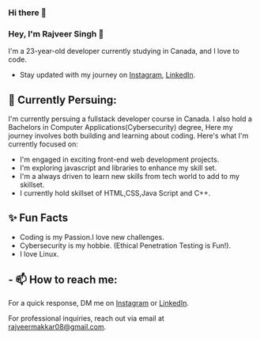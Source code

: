 ### Hi there 👋
### Hey, I'm Rajveer Singh 👋 

I'm a 23-year-old developer currently studying in Canada, and I love to code. 

<!--- Check out my [website](https://www.miraya.tech/) to learn more about me.
- Explore my [blog](https://mirayatech.hashnode.dev/?source=top_nav_blog_home) where I share insights and learnings.-->
- Stay updated with my journey on [Instagram](https://www.instagram.com/rajveeeerrrrrrrrrr), [LinkedIn](https://www.linkedin.com/in/rajveermakkar).
<!--- Explore my [VS Code Configuration](https://github.com/mirayatech/vscode-settings) for development optimization.-->

## 🔭 Currently Persuing: 

I'm currently persuing a fullstack developer course in Canada.
I also hold a  Bachelors in Computer Applications(Cybersecurity) degree, Here my journey involves both building and learning about coding.
Here's what I'm currently focused on:

- I'm engaged in exciting front-end web development projects.
- I'm exploring javascript and libraries to enhance my skill set.
- I'm a  always driven to learn new skills from tech world to add to my skillset.
- I currently hold skillset of HTML,CSS,Java Script and C++.

## ✨ Fun Facts 

- Coding is my Passion.I love new challenges.
- Cybersecurity is my hobbie. (Ethical Penetration Testing is Fun!).
- I love Linux.

## - 📫 How to reach me:

 For a quick response, DM me on [Instagram](https://www.instagram.com/rajveeeerrrrrrrrrr/) or [LinkedIn](https://www.linkedin.com/in/rajveermakkar/). 
 
 For professional inquiries, reach out via email at [rajveermakkar08@gmail.com](mailto:rajveermakkar08@gmail.com). 
<!--
**rajveermakkar/rajveermakkar** is a ✨ _special_ ✨ repository because its `README.md` (this file) appears on your GitHub profile.

Here are some ideas to get you started:

- 🔭 I’m currently working on ...
- 🌱 I’m currently learning ...
- 👯 I’m looking to collaborate on ...
- 🤔 I’m looking for help with ...
- 💬 Ask me about ...
- 📫 How to reach me: ...
- 😄 Pronouns: ...
- ⚡ Fun fact: ...
-->
